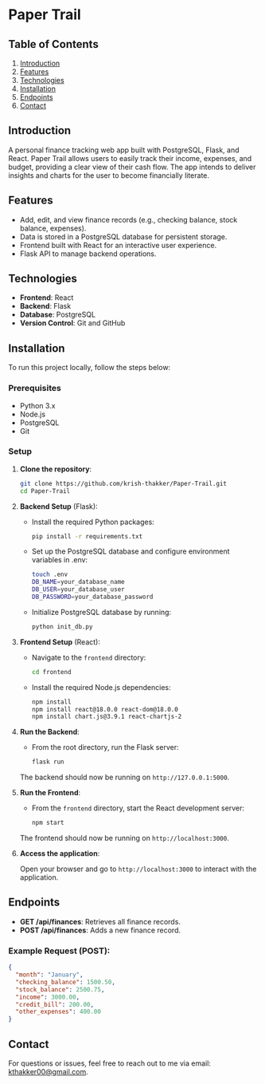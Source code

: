 # Paper Trail

## Table of Contents
1. [Introduction](#introduction)
2. [Features](#features)
3. [Technologies](#technologies)
4. [Installation](#installation)
5. [Endpoints](#endpoints)
6. [Contact](#contact)

## Introduction

A personal finance tracking web app built with PostgreSQL, Flask, and React. Paper Trail allows users to easily track their income, expenses, and budget, providing a clear view of their cash flow. The app intends to deliver insights and charts for the user to become financially literate.

## Features

- Add, edit, and view finance records (e.g., checking balance, stock balance, expenses).
- Data is stored in a PostgreSQL database for persistent storage.
- Frontend built with React for an interactive user experience.
- Flask API to manage backend operations.

## Technologies

- **Frontend**: React
- **Backend**: Flask
- **Database**: PostgreSQL
- **Version Control**: Git and GitHub

## Installation

To run this project locally, follow the steps below:

### Prerequisites

- Python 3.x
- Node.js
- PostgreSQL
- Git

### Setup

1. **Clone the repository**:

   ```bash
   git clone https://github.com/krish-thakker/Paper-Trail.git
   cd Paper-Trail
   ```

2. **Backend Setup** (Flask):

   - Install the required Python packages:

     ```bash
     pip install -r requirements.txt
     ```

   - Set up the PostgreSQL database and configure environment variables in .env:

     ```bash
     touch .env
     DB_NAME=your_database_name
     DB_USER=your_database_user
     DB_PASSWORD=your_database_password
     ```

   - Initialize PostgreSQL database by running:
   
     ```bash
     python init_db.py
     ```

3. **Frontend Setup** (React):

   - Navigate to the `frontend` directory:

     ```bash
     cd frontend
     ```

   - Install the required Node.js dependencies:

     ```bash
     npm install
     npm install react@18.0.0 react-dom@18.0.0
     npm install chart.js@3.9.1 react-chartjs-2
     ```

4. **Run the Backend**:

   - From the root directory, run the Flask server:

     ```bash
     flask run
     ```

   The backend should now be running on `http://127.0.0.1:5000`.

5. **Run the Frontend**:

   - From the `frontend` directory, start the React development server:

     ```bash
     npm start
     ```

   The frontend should now be running on `http://localhost:3000`.

6. **Access the application**:

   Open your browser and go to `http://localhost:3000` to interact with the application.

## Endpoints

- **GET /api/finances**: Retrieves all finance records.
- **POST /api/finances**: Adds a new finance record.

### Example Request (POST):

```json
{
  "month": "January",
  "checking_balance": 1500.50,
  "stock_balance": 2500.75,
  "income": 3000.00,
  "credit_bill": 200.00,
  "other_expenses": 400.00
}
```

## Contact

For questions or issues, feel free to reach out to me via email: [kthakker00@gmail.com](mailto:kthakker00@gmail.com).